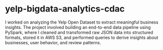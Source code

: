 # yelp-bigdata-analytics-cdac
I worked on analyzing the Yelp Open Dataset to extract meaningful business insights. The project involved building an end-to-end data pipeline using PySpark, where I cleaned and transformed raw JSON data into structured formats, stored it in AWS S3, and performed queries to derive insights about businesses, user behavior, and review patterns.
